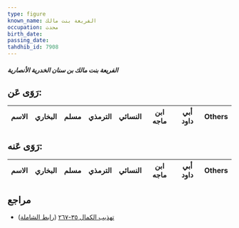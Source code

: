```yaml
---
type: figure
known_name: الفريعة بنت مالك
occupation: محدث
birth_date:
passing_date:
tahdhib_id: 7908
---
```

##### الفريعة بنت مالك بن سنان الخدرية الأنصارية

## رَوَى عَن:
| الاسم | البخاري | مسلم | الترمذي | النسائي | ابن ماجه | أبي داود | Others |
| ----- | ------- | ---- | ------- | ------- | -------- | -------- | ------ |
## رَوَى عَنه:
| الاسم | البخاري | مسلم | الترمذي | النسائي | ابن ماجه | أبي داود | Others |
| ----- | ------- | ---- | ------- | ------- | -------- | -------- | ------ |
## مراجع
- [تهذيب الكمال ٣٥-٢٦٧](obsidian://open?vault=Tahdhib-al-Kamal&file=Figures/٧٩٠٨-الفريعة%20بنت%20مالك%20بن%20سنان%20الخدرية%20الأنصارية) ([رابط الشاملة](https://shamela.ws/book/3722/18866))